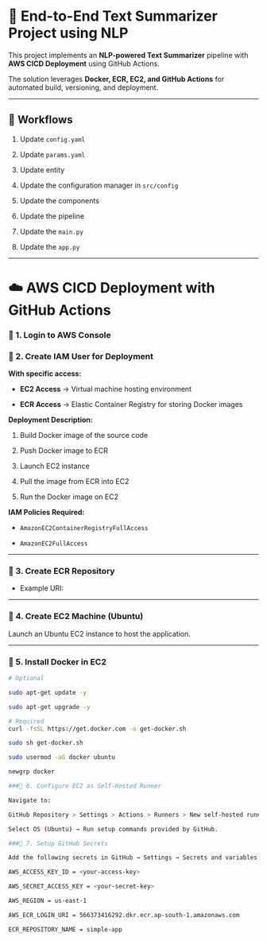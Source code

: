 # 📘 End-to-End Text Summarizer Project using NLP  

This project implements an **NLP-powered Text Summarizer** pipeline with **AWS CICD Deployment** using GitHub Actions.

The solution leverages **Docker, ECR, EC2, and GitHub Actions** for automated build, versioning, and deployment.  

---

## 🔄 Workflows  

1. Update `config.yaml`
     
2. Update `params.yaml`
   
3. Update entity
   
4. Update the configuration manager in `src/config`
    
5. Update the components
    
6. Update the pipeline
      
7. Update the `main.py`
     
8. Update the `app.py`  

---

# ☁️ AWS CICD Deployment with GitHub Actions  

### 🔹 1. Login to AWS Console  

### 🔹 2. Create IAM User for Deployment  

**With specific access:**  
- **EC2 Access** → Virtual machine hosting environment
  
- **ECR Access** → Elastic Container Registry for storing Docker images  

**Deployment Description:**  
1. Build Docker image of the source code
    
2. Push Docker image to ECR
   
3. Launch EC2 instance
   
4. Pull the image from ECR into EC2
   
5. Run the Docker image on EC2  

**IAM Policies Required:**  
- `AmazonEC2ContainerRegistryFullAccess`
  
- `AmazonEC2FullAccess`  

---

### 🔹 3. Create ECR Repository  

- Example URI:


---

### 🔹 4. Create EC2 Machine (Ubuntu)  

Launch an Ubuntu EC2 instance to host the application.  

---

### 🔹 5. Install Docker in EC2  

```bash
# Optional

sudo apt-get update -y

sudo apt-get upgrade -y

# Required
curl -fsSL https://get.docker.com -o get-docker.sh

sudo sh get-docker.sh

sudo usermod -aG docker ubuntu

newgrp docker

###🔹 6. Configure EC2 as Self-Hosted Runner

Navigate to:

GitHub Repository > Settings > Actions > Runners > New self-hosted runner

Select OS (Ubuntu) → Run setup commands provided by GitHub.

###🔹 7. Setup GitHub Secrets

Add the following secrets in GitHub → Settings → Secrets and variables → Actions:

AWS_ACCESS_KEY_ID = <your-access-key>

AWS_SECRET_ACCESS_KEY = <your-secret-key>

AWS_REGION = us-east-1

AWS_ECR_LOGIN_URI = 566373416292.dkr.ecr.ap-south-1.amazonaws.com

ECR_REPOSITORY_NAME = simple-app  

